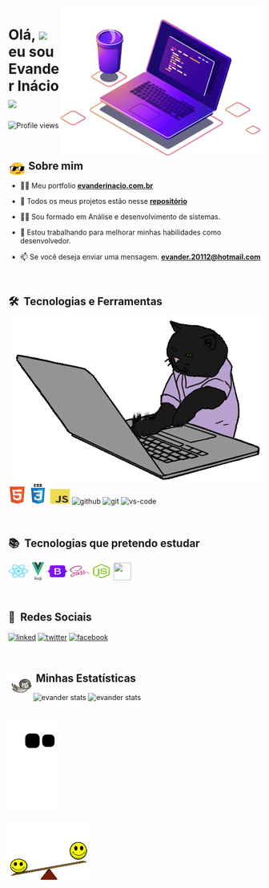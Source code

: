 
<img src="images/computer-illustration.png" min-width="400px" max-width="450px" width="400px" align="right" alt="Computador">
<h1 align="left">Olá, <img src="https://github.com/EvanderInacio/EvanderInacio/blob/main/images/Earth.gif?raw=true" width="30px"> eu sou Evander Inácio <img src="https://raw.githubusercontent.com/kaueMarques/kaueMarques/master/hi.gif" width="30px"></h1>

<p align="left"> <img src="https://komarev.com/ghpvc/?username=EvanderInacio&color=blue" alt="Profile views" /> </p>

<br>

 ## &nbsp;Sobre mim <img src="images/oculos.gif" width="35" align="left">
 
 - 👨‍💻 Meu portfolio **[ evanderinacio.com.br](https://www.evanderinacio.com.br)**

- 💼 Todos os meus projetos estão nesse **[ repositório](https://github.com/EvanderInacio/Projetos)**
 
- 👨‍🎓 Sou formado em Análise e desenvolvimento de sistemas.
 
- 🚀 Estou trabalhando para melhorar minhas habilidades como desenvolvedor.
 
- 📫 Se você deseja enviar uma mensagem.  **evander.20112@hotmail.com**

<br>

## 🛠 &nbsp;Tecnologias e Ferramentas <img src="images/gato.gif" width="" align="right">

 <img src="https://raw.githubusercontent.com/devicons/devicon/master/icons/html5/html5-original.svg" alt="html5"  width="35" height="35"/> <img src="https://raw.githubusercontent.com/devicons/devicon/master/icons/css3/css3-original-wordmark.svg" alt="css3" width="40" height="40"/> </a>  <img src="https://raw.githubusercontent.com/devicons/devicon/master/icons/javascript/javascript-original.svg" alt="javascript" width="40" height="30"/> </a> <img src="https://raw.githubusercontent.com/EvanderInacio/EvanderInacio/26ff044a2fc4ca9f6153eba5547923f05e9faf6b/images/github.svg" alt="github" width="40" height="33"/> <img src="https://raw.githubusercontent.com/EvanderInacio/EvanderInacio/453eac6a7b80a0a180c970db4b51e3df466da88d/images/git.svg" alt="git" width="40" height="40"/> <img src="https://raw.githubusercontent.com/EvanderInacio/EvanderInacio/e25d715e6c3aeb692fb8b12dab7c7cd87b51b677/images/visual-studio-code.svg" alt="vs-code" width="40" height="35"/>
 
<br>

## 📚 &nbsp;Tecnologias que pretendo estudar

<img align="center" title="ReactJs" height="30" width="40" src="https://raw.githubusercontent.com/devicons/devicon/master/icons/react/react-original.svg"> </a>
 <img align="center" title="React Native" height="37" width="30" src="https://raw.githubusercontent.com/devicons/devicon/master/icons/vuejs/vuejs-original-wordmark.svg"> </a>
 <img align="center" title="BootStrap" height="30" width="40" src="https://raw.githubusercontent.com/devicons/devicon/master/icons/bootstrap/bootstrap-original.svg"> </a>
 <img align="center" title="Sass" height="30" width="40" src="https://raw.githubusercontent.com/devicons/devicon/master/icons/sass/sass-original.svg"> </a>
 <img align="center" title="NodeJs" height="30" width="40" src="https://raw.githubusercontent.com/devicons/devicon/master/icons/nodejs/nodejs-original.svg"> </a>
 <img align="center" title="MySQL" alt="" height="35" width="35" src="https://www.mysql.com/common/logos/logo-mysql-170x115.png">  


<br>

## 📱 &nbsp;Redes Sociais

<a href="https://www.linkedin.com/in/evander-inacio" target="blank"><img align="center" src="https://raw.githubusercontent.com/rahuldkjain/github-profile-readme-generator/master/src/images/icons/Social/linked-in-alt.svg" alt="linked" height="30" width="40" /></a>
<a href="https://twitter.com/Evander_Inacio" target="blank"><img align="center" src="https://raw.githubusercontent.com/EvanderInacio/EvanderInacio/55c6d0de3bb755efff5dd199a52d7e63fbe9f963/images/twitter.svg" alt="twitter" height="37" width="40" /></a>
<a href="https://www.facebook.com/evandder.lopes" target="blank"><img align="center" src="https://raw.githubusercontent.com/EvanderInacio/EvanderInacio/55c6d0de3bb755efff5dd199a52d7e63fbe9f963/images/facebook.svg" alt="facebook" height="40" width="40" /></a>

<br>

## &nbsp;Minhas Estatísticas <img src="images/gato_astronauta.gif" width="50" align="left">

<img width="530em" src="https://github-readme-stats.vercel.app/api?username=EvanderInacio&show_icons=true=anuraghazra&show_icons=true&theme=algolia" alt="evander stats"/> <img width="530em" src="https://github-readme-stats.vercel.app/api/top-langs/?username=EvanderInacio&layout=compact&theme=algolia" alt="evander stats"/>

##
![Snake animation](https://github.com/EvanderInacio/EvanderInacio/blob/output/github-contribution-grid-snake.svg)

![](images/Feliz.gif)



